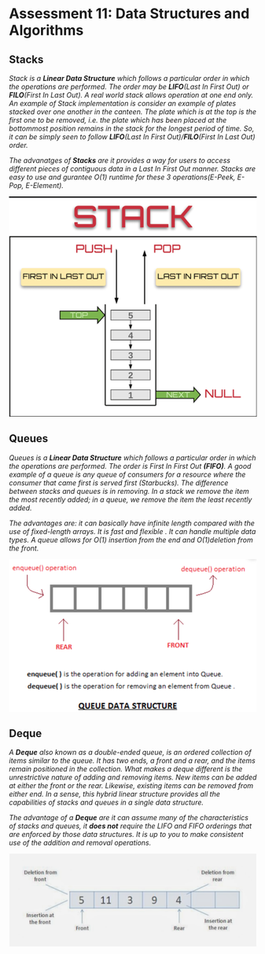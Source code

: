 # Assessment 11: Data Structures and Algorithms

## Stacks

_Stack is a **Linear Data Structure** which follows a particular order in which the operations are performed. The order may be **LIFO**(Last In First Out) or **FILO**(First In Last Out). A real world stack allows operation at one end only. An example of Stack implementation is consider an example of plates stacked over one another in the canteen. The plate which is at the top is the first one to be removed, i.e. the plate which has been placed at the bottommost position remains in the stack for the longest period of time. So, it can be simply seen to follow **LIFO**(Last In First Out)/**FILO**(First In Last Out) order._<br>

_The advanatges of **Stacks** are it provides a way for users to access different pieces of contiguous data in a Last In First Out manner. Stacks are easy to use and gurantee O(1) runtime for these 3 operations(E-Peek, E-Pop, E-Element)._ 

![Stacks](./images/stack.png)

## Queues

_Queues is a **Linear Data Structure** which follows a particular order in which the operations are performed. The order is First In First Out **(FIFO)**. A good example of a queue is any queue of consumers for a resource where the consumer that came first is served first (Starbucks). The difference between stacks and queues is in removing. In a stack we remove the item the most recently added; in a queue, we remove the item the least recently added._

_The advantages are: it can basically have infinite length compared with the use of fixed-length arrays. It is fast and flexible . It can handle multiple data types. A queue allows for O(1) insertion from the end and O(1)deletion from the front._

![Queues](./images/queues.png)


## Deque

_A **Deque** also known as a double-ended queue, is an ordered collection of items similar to the queue. It has two ends, a front and a rear, and the items remain positioned in the collection. What makes a deque different is the unrestrictive nature of adding and removing items. New items can be added at either the front or the rear. Likewise, existing items can be removed from either end. In a sense, this hybrid linear structure provides all the capabilities of stacks and queues in a single data structure._ 

_The advantage of a **Deque**  are it can assume many of the characteristics of stacks and queues, it **does not** require the LIFO and FIFO orderings that are enforced by those data structures. It is up to you to make consistent use of the addition and removal operations._

![Deque](./images/deque.png)